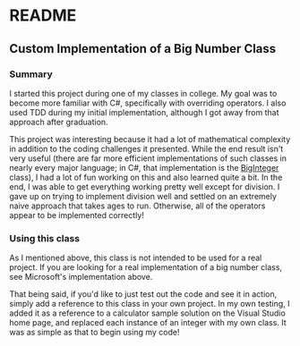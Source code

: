 # README #

## Custom Implementation of a Big Number Class ##

### Summary ###
I started this project during one of my classes in college. My goal was to become more familiar with C#, specifically with overriding operators. I also used TDD during my initial implementation, although I got away from that approach after graduation. 

This project was interesting because it had a lot of mathematical complexity in addition to the coding challenges it presented. While the end result isn't very useful (there are far more efficient implementations of such classes in nearly every major language; in C#, that implementation is the [BigInteger](https://msdn.microsoft.com/en-us/library/system.numerics.biginteger(v=vs.110).aspx) class), I had a lot of fun working on this and also learned quite a bit. In the end, I was able to get everything working pretty well except for division. I gave up on trying to implement division well and settled on an extremely naive approach that takes ages to run. Otherwise, all of the operators appear to be implemented correctly!

### Using this class ###
As I mentioned above, this class is not intended to be used for a real project. If you are looking for a real implementation of a big number class, see Microsoft's implementation above.

That being said, if you'd like to just test out the code and see it in action, simply add a reference to this class in your own project. In my own testing, I added it as a reference to a calculator sample solution on the Visual Studio home page, and replaced each instance of an integer with my own class. It was as simple as that to begin using my code!